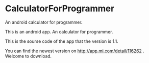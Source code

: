 # CalculatorForProgrammer
An android calculator for programmer.

This is an android app.
An calculator for programmer.

This is the sourse code of the app that the version is 1.1.

You can find the newest version on http://app.mi.com/detail/116262 .
Welcome to download.
